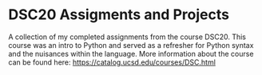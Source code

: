 # DSC20 Assigments and Projects
A collection of my completed assignments from the course DSC20. This course was an intro to Python and served as a refresher for Python syntax and the nuisances within the language. More information about the course can be found here: https://catalog.ucsd.edu/courses/DSC.html
